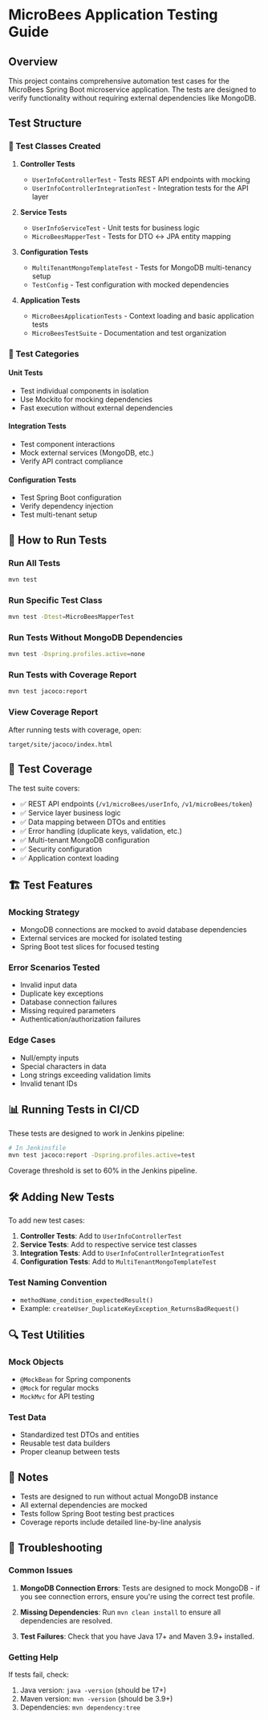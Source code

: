 # MicroBees Application Testing Guide

## Overview
This project contains comprehensive automation test cases for the MicroBees Spring Boot microservice application. The tests are designed to verify functionality without requiring external dependencies like MongoDB.

## Test Structure

### 🧪 Test Classes Created

1. **Controller Tests**
   - `UserInfoControllerTest` - Tests REST API endpoints with mocking
   - `UserInfoControllerIntegrationTest` - Integration tests for the API layer

2. **Service Tests** 
   - `UserInfoServiceTest` - Unit tests for business logic
   - `MicroBeesMapperTest` - Tests for DTO ↔ JPA entity mapping

3. **Configuration Tests**
   - `MultiTenantMongoTemplateTest` - Tests for MongoDB multi-tenancy setup
   - `TestConfig` - Test configuration with mocked dependencies

4. **Application Tests**
   - `MicroBeesApplicationTests` - Context loading and basic application tests
   - `MicroBeesTestSuite` - Documentation and test organization

### 📁 Test Categories

#### Unit Tests
- Test individual components in isolation
- Use Mockito for mocking dependencies
- Fast execution without external dependencies

#### Integration Tests  
- Test component interactions
- Mock external services (MongoDB, etc.)
- Verify API contract compliance

#### Configuration Tests
- Test Spring Boot configuration
- Verify dependency injection
- Test multi-tenant setup

## 🚀 How to Run Tests

### Run All Tests
```bash
mvn test
```

### Run Specific Test Class
```bash
mvn test -Dtest=MicroBeesMapperTest
```

### Run Tests Without MongoDB Dependencies
```bash
mvn test -Dspring.profiles.active=none
```

### Run Tests with Coverage Report
```bash
mvn test jacoco:report
```

### View Coverage Report
After running tests with coverage, open:
```
target/site/jacoco/index.html
```

## 🎯 Test Coverage

The test suite covers:
- ✅ REST API endpoints (`/v1/microBees/userInfo`, `/v1/microBees/token`)
- ✅ Service layer business logic
- ✅ Data mapping between DTOs and entities  
- ✅ Error handling (duplicate keys, validation, etc.)
- ✅ Multi-tenant MongoDB configuration
- ✅ Security configuration
- ✅ Application context loading

## 🏗️ Test Features

### Mocking Strategy
- MongoDB connections are mocked to avoid database dependencies
- External services are mocked for isolated testing
- Spring Boot test slices for focused testing

### Error Scenarios Tested
- Invalid input data
- Duplicate key exceptions
- Database connection failures
- Missing required parameters
- Authentication/authorization failures

### Edge Cases
- Null/empty inputs
- Special characters in data
- Long strings exceeding validation limits
- Invalid tenant IDs

## 📊 Running Tests in CI/CD

These tests are designed to work in Jenkins pipeline:

```bash
# In Jenkinsfile
mvn test jacoco:report -Dspring.profiles.active=test
```

Coverage threshold is set to 60% in the Jenkins pipeline.

## 🛠️ Adding New Tests

To add new test cases:

1. **Controller Tests**: Add to `UserInfoControllerTest`
2. **Service Tests**: Add to respective service test classes  
3. **Integration Tests**: Add to `UserInfoControllerIntegrationTest`
4. **Configuration Tests**: Add to `MultiTenantMongoTemplateTest`

### Test Naming Convention
- `methodName_condition_expectedResult()`
- Example: `createUser_DuplicateKeyException_ReturnsBadRequest()`

## 🔍 Test Utilities

### Mock Objects
- `@MockBean` for Spring components
- `@Mock` for regular mocks
- `MockMvc` for API testing

### Test Data
- Standardized test DTOs and entities
- Reusable test data builders
- Proper cleanup between tests

## 📝 Notes

- Tests are designed to run without actual MongoDB instance
- All external dependencies are mocked
- Tests follow Spring Boot testing best practices
- Coverage reports include detailed line-by-line analysis

## 🚨 Troubleshooting

### Common Issues

1. **MongoDB Connection Errors**: Tests are designed to mock MongoDB - if you see connection errors, ensure you're using the correct test profile.

2. **Missing Dependencies**: Run `mvn clean install` to ensure all dependencies are resolved.

3. **Test Failures**: Check that you have Java 17+ and Maven 3.9+ installed.

### Getting Help
If tests fail, check:
1. Java version: `java -version` (should be 17+)
2. Maven version: `mvn -version` (should be 3.9+)
3. Dependencies: `mvn dependency:tree`
